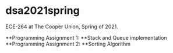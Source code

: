 # dsa2021spring

ECE-264 at The Cooper Union, Spring of 2021.

**Programming Assignment 1: **Stack and Queue implementation
**Programming Assignment 2: **Sorting Algorithm
